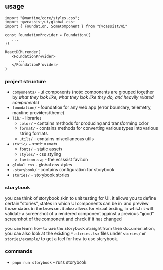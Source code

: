 ## usage

```tsx
import "@mantine/core/styles.css";
import "@vcassist/ui/global.css"
import { Foundation, SomeComponent } from "@vcassist/ui"

const FoundationProvider = Foundation({
   ...
})

ReactDOM.render(
   <FoundationProvider>
      ...
   </FoundationProvider>
)
```

### project structure

- `components/` - ui components (note: components are grouped together by *what they look like, what they look like they do, and heavily related components*)
- `foundation/` - foundation for any web app (error boundary, telemetry, mantine providers/theme)
- `lib/` - libraries
   - `color/` - contains methods for producing and transforming color
   - `format/` - contains methods for converting various types into various string formats
   - `utils/` - contains miscellaneous utils
- `static/` - static assets
   - `fonts/` - static assets
   - `styles/` - css styling
   - `favicon.svg` - the vcassist favicon
- `global.css` - global css styles
- `.storybook/` - contains configuration for storybook
- `stories/` - storybook stories

### storybook

you can think of storybook akin to unit testing for UI. it allows you to define certain "stories", states in which UI components can be in, and preview those states in the browser. it also allows for visual testing, in which it will validate a screenshot of a rendered component against a previous "good" screenshot of the component and check if it has changed.

you can learn how to use the storybook straight from their documentation, you can also look at the existing `*.stories.tsx` files under `stories/` or `stories/example/` to get a feel for how to use storybook.

### commands

- `pnpm run storybook` - runs storybook

